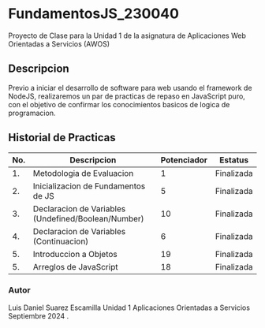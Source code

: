 # FundamentosJS_230040
Proyecto de Clase para la Unidad 1 de la asignatura de Aplicaciones Web Orientadas a Servicios (AWOS)


## Descripcion

Previo a iniciar el desarrollo de software para web usando el framework de NodeJS, realizaremos un par de practicas de repaso en JavaScript puro, con el objetivo de confirmar los conocimientos basicos de logica de programacion.


## Historial de Practicas

|No.|Descripcion|Potenciador|Estatus|
|--|--|--|--|
|1.|Metodologia de Evaluacion|1|Finalizada|
|2.|Inicializacion de Fundamentos de JS|5|Finalizada|
|3.|Declaracion de Variables (Undefined/Boolean/Number)|10|Finalizada|
|4.|Declaracion de Variables (Continuacion)|6|Finalizada|
|5.|Introduccion a Objetos|19|Finalizada|
|5.|Arreglos de JavaScript|18|Finalizada|


### Autor
Luis Daniel Suarez Escamilla
Unidad 1
Aplicaciones Orientadas a Servicios
Septiembre 2024 .